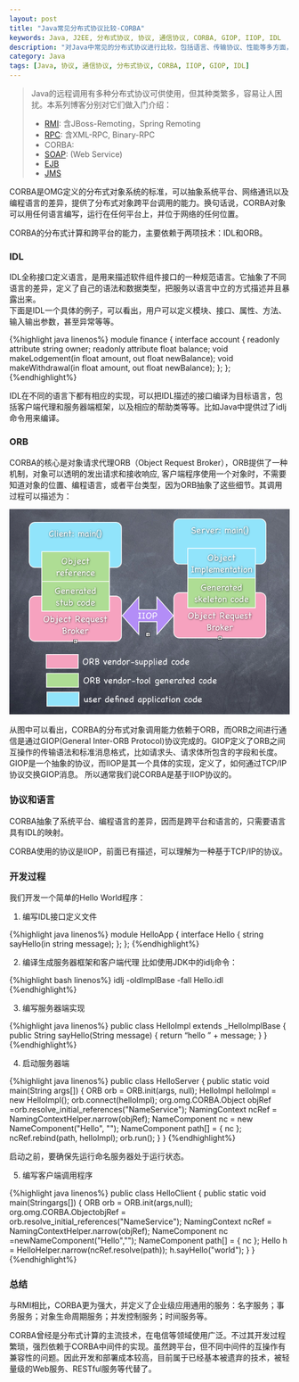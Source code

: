 ```yaml
---
layout: post
title: "Java常见分布式协议比较-CORBA"
keywords: Java, J2EE, 分布式协议, 协议, 通信协议, CORBA, GIOP, IIOP, IDL
description: "对Java中常见的分布式协议进行比较，包括语言、传输协议、性能等多方面，本文介绍了CORBA, IIOP。"
category: Java
tags: [Java, 协议, 通信协议, 分布式协议, CORBA, IIOP, GIOP, IDL]
---
```


> Java的远程调用有多种分布式协议可供使用，但其种类繁多，容易让人困扰。本系列博客分别对它们做入门介绍：
> * [RMI](http://xiaoqing.me/2012/12/21/protocols-rmi/): 含JBoss-Remoting，Spring Remoting
> * [RPC](http://xiaoqing.me/2012/12/25/protocols-rpc/): 含XML-RPC, Binary-RPC
> * CORBA: 
> * [SOAP](http://xiaoqing.me): (Web Service)
> * [EJB](http://xiaoqing.me/2012/12/19/protocols-ejb/) 
> * [JMS](http://xiaoqing.me/2013/01/08/protocols-jms/)

CORBA是OMG定义的分布式对象系统的标准，可以抽象系统平台、网络通讯以及编程语言的差异，提供了分布式对象跨平台调用的能力。换句话说，CORBA对象可以用任何语言编写，运行在任何平台上，并位于网络的任何位置。

CORBA的分布式计算和跨平台的能力，主要依赖于两项技术：IDL和ORB。

### IDL
IDL全称接口定义语言，是用来描述软件组件接口的一种规范语言。它抽象了不同语言的差异，定义了自己的语法和数据类型，把服务以语言中立的方式描述并且暴露出来。  
下面是IDL一个具体的例子，可以看出，用户可以定义模块、接口、属性、方法、输入输出参数，甚至异常等等。

{%highlight java linenos%}
module finance {
  interface account {
    readonly attribute string owner;
    readonly attribute float balance;
    void makeLodgement(in float amount, out float newBalance);
    void makeWithdrawal(in float amount, out float newBalance);
  };
};
{%endhighlight%}

IDL在不同的语言下都有相应的实现，可以把IDL描述的接口编译为目标语言，包括客户端代理和服务器端框架，以及相应的帮助类等等。比如Java中提供过了idlj命令用来编译。

### ORB

CORBA的核心是对象请求代理ORB（Object Request Broker），ORB提供了一种机制，对象可以透明的发出请求和接收响应, 客户端程序使用一个对象时，不需要知道对象的位置、编程语言，或者平台类型，因为ORB抽象了这些细节。其调用过程可以描述为：

<p class="image-container big">
<a href="#"><img alt="Select css media from webDeveloper" src="/assets/images/protocols-corba-orb.png"></a>
</p>

从图中可以看出，CORBA的分布式对象调用能力依赖于ORB，而ORB之间进行通信是通过GIOP(General Inter-ORB Protocol)协议完成的。GIOP定义了ORB之间互操作的传输语法和标准消息格式，比如请求头、请求体所包含的字段和长度。
GIOP是一个抽象的协议，而IIOP是其一个具体的实现，定义了，如何通过TCP/IP协议交换GIOP消息。	所以通常我们说CORBA是基于IIOP协议的。
	
### 协议和语言
CORBA抽象了系统平台、编程语言的差异，因而是跨平台和语言的，只需要语言具有IDL的映射。

CORBA使用的协议是IIOP，前面已有描述，可以理解为一种基于TCP/IP的协议。

### 开发过程
我们开发一个简单的Hello World程序：

1. 编写IDL接口定义文件

{%highlight java linenos%}
module HelloApp
{
    interface Hello
    {
        string sayHello(in string message);
    };
};
{%endhighlight%}

2. 编译生成服务器框架和客户端代理
比如使用JDK中的idlj命令：

{%highlight bash linenos%}
idlj -oldImplBase -fall Hello.idl
{%endhighlight%}

3. 编写服务器端实现

{%highlight java linenos%}
public class HelloImpl extends _HelloImplBase {
    public String sayHello(String message) {
        return “hello ” + message;
    }
}
{%endhighlight%}

4. 启动服务器端

{%highlight java linenos%}
public class HelloServer {
    public static void main(String args[]) {
            ORB orb = ORB.init(args, null);
            HelloImpl helloImpl = new HelloImpl();
            orb.connect(helloImpl);
            org.omg.CORBA.Object objRef =orb.resolve_initial_references("NameService");
            NamingContext ncRef = NamingContextHelper.narrow(objRef);
            NameComponent nc = new NameComponent("Hello", "");
            NameComponent path[] = { nc };
            ncRef.rebind(path, helloImpl);
            orb.run();
    }
}
{%endhighlight%}

启动之前，要确保先运行命名服务器处于运行状态。

5. 编写客户端调用程序

{%highlight java linenos%}
public class HelloClient { 
    public static void main(Stringargs[]) { 
        ORB orb = ORB.init(args,null); 
        org.omg.CORBA.ObjectobjRef = orb.resolve_initial_references("NameService"); 
        NamingContext ncRef = NamingContextHelper.narrow(objRef); 
        NameComponent nc =newNameComponent("Hello",""); 
        NameComponent path[] = { nc }; 
        Hello h = HelloHelper.narrow(ncRef.resolve(path)); 
        h.sayHello("world"); 
    } 
}
{%endhighlight%}

### 总结
与RMI相比，CORBA更为强大，并定义了企业级应用通用的服务：名字服务；事务服务；对象生命周期服务；并发控制服务；时间服务等。

CORBA曾经是分布式计算的主流技术，在电信等领域使用广泛。不过其开发过程繁琐，强烈依赖于CORBA中间件的实现。虽然跨平台，但不同中间件的互操作有兼容性的问题。因此开发和部署成本较高，目前属于已经基本被遗弃的技术，被轻量级的Web服务、RESTful服务等代替了。
